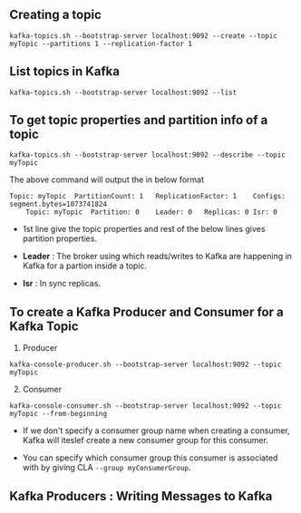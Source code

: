 
## Creating a topic

```
kafka-topics.sh --bootstrap-server localhost:9092 --create --topic myTopic --partitions 1 --replication-factor 1
```

## List topics in Kafka 

```
kafka-topics.sh --bootstrap-server localhost:9092 --list
```

## To get topic properties and partition info of a topic

```
kafka-topics.sh --bootstrap-server localhost:9092 --describe --topic myTopic
```
The above command will output the in below format

```
Topic: myTopic	PartitionCount: 1	ReplicationFactor: 1	Configs: segment.bytes=1073741824
	Topic: myTopic	Partition: 0	Leader: 0	Replicas: 0	Isr: 0
```

- 1st line give the topic properties and rest of the below lines gives partition properties.

- __Leader__ : The broker using which reads/writes to Kafka are happening in Kafka for a partion inside a topic.

- __Isr__ : In sync replicas.

## To create a Kafka Producer and Consumer for a Kafka Topic

1. Producer

```
kafka-console-producer.sh --bootstrap-server localhost:9092 --topic myTopic
```

2. Consumer

```
kafka-console-consumer.sh --bootstrap-server localhost:9092 --topic myTopic --from-beginning
```

- If we don't specify a consumer group name when creating a consumer, Kafka will iteslef create a new consumer group for this consumer.

- You can specify which consumer group this consumer is associated with by giving CLA `--group myConsumerGroup`.

## Kafka Producers : Writing Messages to Kafka
